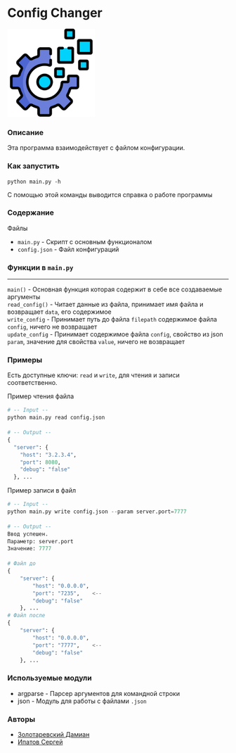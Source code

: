 # Сonfig Сhanger

<img src="technology.png" width=200>

### Описание
Эта программа взаимодействует с файлом конфигурации.

### Как запустить
```shell
python main.py -h
```
С помощью этой команды выводится справка о работе программы
### Содержание

Файлы
-  `main.py` - Скрипт с основным функционалом
- `config.json` - Файл конфигураций

###  Функции в `main.py`
---
`main()` - Основная функция которая содержит в себе все создаваемые аргументы \
`read_config()` - Читает данные из файла, принимает имя файла и возвращает `data`, его содержимое\
`write_config` - Принимает путь до файла `filepath` содержимое файла `config`, ничего не возвращает\
`update_config` - Принимает содержимое файла `config`, свойство из json `param`, значение для свойства `value`, ничего не возвращает

### Примеры
Есть доступные ключи: `read` и `write`, для чтения и записи соответственно. 

Пример чтения файла
```python
# -- Input --
python main.py read config.json

# -- Output --
{
  "server": {
    "host": "3.2.3.4",
    "port": 8080,
    "debug": "false"
  }, ...
```
Пример записи в файл
```python
# -- Input --
python main.py write config.json --param server.port=7777

# -- Output --
Ввод успешен.
Параметр: server.port
Значение: 7777

# Файл до
{
    "server": {
        "host": "0.0.0.0",
        "port": "7235",    <--
        "debug": "false"
    }, ...
# Файл после
{
    "server": {
        "host": "0.0.0.0",
        "port": "7777",    <--
        "debug": "false"
    }, ...
```
### Используемые модули
+ argparse - Парсер аргументов для командной строки
+ json - Модуль для работы с файлами `.json` 

### Авторы
- [Золотаревский Дамиан](https://github.com/AetherDeS) 
- [Ипатов Сергей](https://github.com/polskiepieszenie)
